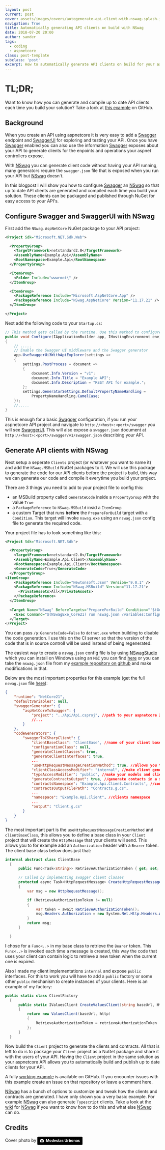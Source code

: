 ```yaml
---
layout: post
current: post
cover: assets/images/covers/autogenerate-api-client-with-nswag-splash.jpg
navigation: True
title: Automatically generating API clients on build with NSwag
date: 2018-07-20 20:00
author: sander
tags:
  - coding
  - aspnetcore
class: post-template
subclass: 'post'
excerpt: How to automatically generate API clients on build for your aspnet core API using NSwag and Swagger.
---
```

# TL;DR;

Want to know how you can generate and compile up to date API clients each time you build your solution? Take a look at [this example][5] on GitHub.

## Background

When you create an API using aspnetcore it is very easy to add a [Swagger][1] endpoint and [SwaggerUI][2] for exploring and testing your API. Once you have [Swagger][1] enabled you can also use the information [Swagger][1] exposes about your API to generate clients for the enpoints and operations your aspnet controllers expose.

With [NSwag][3] you can generate client code without having your API running, many generators require the `swagger.json` file that is exposed when you run your API but [NSwag][3] doesn't.

In this blogpost I will show you how to configure [Swagger][1] an [NSwag][3] so that up to date API clients are generated and compiled each time you build your solution. These clients can be packaged and published through NuGet for easy access to your API's.

## Configure Swagger and SwaggerUI with NSwag

First add the `NSwag.AspNetCore` NuGet package to your API project:
```XML
<Project Sdk="Microsoft.NET.Sdk.Web">

  <PropertyGroup>
    <TargetFramework>netstandard2.0</TargetFramework>
    <AssemblyName>Example.Api</AssemblyName>
    <RootNamespace>Example.Api</RootNamespace>
  </PropertyGroup>

  <ItemGroup>
    <Folder Include="wwwroot\" />
  </ItemGroup>

  <ItemGroup>
    <PackageReference Include="Microsoft.AspNetCore.App" />
    <PackageReference Include="NSwag.AspNetCore" Version="11.17.21" />
  </ItemGroup>

</Project>
```

Next add the following code to your `Startup.cs`:

```csharp
// This method gets called by the runtime. Use this method to configure the HTTP request pipeline.
public void Configure(IApplicationBuilder app, IHostingEnvironment env)
{
    // .....
    // Enable the Swagger UI middleware and the Swagger generator
    app.UseSwaggerUi3WithApiExplorer(settings =>
    {
        settings.PostProcess = document =>
        {
            document.Info.Version = "v1";
            document.Info.Title = "Example API";
            document.Info.Description = "REST API for example.";
        };
        settings.GeneratorSettings.DefaultPropertyNameHandling =
            PropertyNameHandling.CamelCase;
    });
    //.....
}
```

This is enough for a basic [Swagger][1] configuration, if you run your aspnetcore API project and navigate to `http://<host>:<port>/swagger` you will see [SwaggerUI][2]. This will also expose a `swagger.json` document at `http://<host>:<port>/swagger/v1/swagger.json` describing your API.

## Generate API clients with NSwag

Next setup a seperate `Clients` project (or whatever you want to name it) and add the `NSwag.MSBuild` NuGet packages to it. We will use this package to generate the code for our API clients before the project is build, this way we can generate our code and compile it everytime you build your project.

There are 3 things you need to add to your project file to config this:

- an MSBuild property called `GenerateCode` inside a `PropertyGroup` with the value `True`
- a `PackageReference` to `NSwag.MSBuild` insid a `ItemGroup`
- a custom Target that runs **before** the `PrepareForBuild` target with a `Condition`. This target will invoke `nswag.exe` using an `nswag.json` config file to generate the required code.

Your project file has to look something like this:

```xml
<Project Sdk="Microsoft.NET.Sdk">

  <PropertyGroup>
    <TargetFramework>netstandard2.0</TargetFramework>
    <AssemblyName>Example.Api.Client</AssemblyName>
    <RootNamespace>Example.Api.Client</RootNamespace>
    <GenerateCode>True</GenerateCode>
  </PropertyGroup>
<ItemGroup>
    <PackageReference Include="Newtonsoft.Json" Version="9.0.1" />
    <PackageReference Include="NSwag.MSBuild" Version="11.17.21">
      <PrivateAssets>All</PrivateAssets>
    </PackageReference>
  </ItemGroup>
  
  <Target Name="NSwag" BeforeTargets="PrepareForBuild" Condition="'$(GenerateCode)'=='True' ">
    <Exec Command="$(NSwagExe_Core21) run nswag.json /variables:Configuration=$(Configuration)" />
  </Target>
</Project>
```

You can pass `/p:GenerateCode=False` to `dotnet.exe` when building to disable the code generation. I use this on the CI server so that the version of the code that is in source controll will be used instead of being regenerated.

The easiest way to create a `nswag.json` config file is by using [NSwagStudio][4] which you can install on Windows using an `MSI` you can find [here][4] or you can take the `nswag.json` file from my [example repository on github][5] and make modifications in that.

Below are the most important properties for this example (get the full `nswag.json` file [here][5]):

```json
{
    "runtime": "NetCore21",
    "defaultVariables": null,
    "swaggerGenerator": {
        "aspNetCoreToSwagger": {
            "project": "../Api/Api.csproj", //path to your aspnetcore 2.1 project
            //...
        }
    },
    "codeGenerators": {
        "swaggerToCSharpClient": {
            "clientBaseClass": "ClientBase", //name of your client base class
            "configurationClass": null,
            "generateClientClasses": true,
            "generateClientInterfaces": true,
            ...
            "useHttpRequestMessageCreationMethod": true, //allows you to add headers to each message
            "clientClassAccessModifier": "internal", //make client generated client implementations internal
            "typeAccessModifier": "public", //make your models and client interfaces public
            "generateContractsOutput": true, //generate contacts in a separte file
            "contractsNamespace": "Example.Api.Client.Contracts", //contracts namespace
            "contractsOutputFilePath": "Contracts.g.cs",
            ...
            "namespace": "Example.Api.Client", //clients namespace
            ...
            "output": "Client.g.cs"
        }
    }
}
```

The most important part is the `useHttpRequestMessageCreationMethod` and `clientBaseClass`, this allows you to define a base class in your `Client` project that will create the `HttpMessage` that your clients will send. This allows you to for example add an `Authorization` header with a `Bearer` token. The client base class below does just that:

```csharp
internal abstract class ClientBase
  {
      public Func<Task<string>> RetrieveAuthorizationToken { get; set; }

      // Called by implementing swagger client classes
      protected async Task<HttpRequestMessage> CreateHttpRequestMessageAsync(CancellationToken cancellationToken)
      {
          var msg = new HttpRequestMessage();

          if (RetrieveAuthorizationToken != null)
          {
              var token = await RetrieveAuthorizationToken();
              msg.Headers.Authorization = new System.Net.Http.Headers.AuthenticationHeaderValue("Bearer", token);
          }
          return msg;
      }

  }
```

I chose for a `Func<..>` in my base class to retrieve the `Bearer` token. This `Func<..>` is invoked each time a message is created, this way the code that uses your client can contain logic to retrieve a new token when the  current one is expired.

Also I made my client implementations `internal` and expose `public` interfaces. For this to work you will have to add a `public` factory or some other `public` mechanism to create instances of your clients. Here is an example of my factory:

```csharp
public static class ClientFactory
  {
      public static IValuesClient CreateValuesClient(string baseUrl, HttpClient http, Func<Task<string>> retrieveAuthorizationToken)
      {
          return new ValuesClient(baseUrl, http)
          {
              RetrieveAuthorizationToken = retrieveAuthorizationToken
          };
      }
  }
```

Now build the `Client` project to generate the clients and contracts. All that is left to do is to package your `Client` project as a NuGet package and share it with the users of your API. Having the `Client` project in the same solution as your aspnetcore API allows you to automatically build and publish up to date clients for your API.

A fully [working example][5] is available on GitHub. If you encounter issues with this example create an issue on that repository or leave a comment here.

[NSwag][3] has a bunch of options to customize and tweak how the clients and contracts are generated. I have only shown you a very basic example. For example [NSwag][3] can also generate `Typescript` clients. Take a look at the [wiki][6] for [NSwag][3] if you want to know how to do this and what else [NSwag][3] can do.

## Credits

Cover photo by <a style="background-color:black;color:white;text-decoration:none;padding:4px 6px;font-family:-apple-system, BlinkMacSystemFont, &quot;San Francisco&quot;, &quot;Helvetica Neue&quot;, Helvetica, Ubuntu, Roboto, Noto, &quot;Segoe UI&quot;, Arial, sans-serif;font-size:12px;font-weight:bold;line-height:1.2;display:inline-block;border-radius:3px" href="https://unsplash.com/@modestasu?utm_medium=referral&amp;utm_campaign=photographer-credit&amp;utm_content=creditBadge" target="_blank" rel="noopener noreferrer" title="Download free do whatever you want high-resolution photos from Modestas Urbonas"><span style="display:inline-block;padding:2px 3px"><svg xmlns="http://www.w3.org/2000/svg" style="height:12px;width:auto;position:relative;vertical-align:middle;top:-1px;fill:white" viewBox="0 0 32 32"><title>unsplash-logo</title><path d="M20.8 18.1c0 2.7-2.2 4.8-4.8 4.8s-4.8-2.1-4.8-4.8c0-2.7 2.2-4.8 4.8-4.8 2.7.1 4.8 2.2 4.8 4.8zm11.2-7.4v14.9c0 2.3-1.9 4.3-4.3 4.3h-23.4c-2.4 0-4.3-1.9-4.3-4.3v-15c0-2.3 1.9-4.3 4.3-4.3h3.7l.8-2.3c.4-1.1 1.7-2 2.9-2h8.6c1.2 0 2.5.9 2.9 2l.8 2.4h3.7c2.4 0 4.3 1.9 4.3 4.3zm-8.6 7.5c0-4.1-3.3-7.5-7.5-7.5-4.1 0-7.5 3.4-7.5 7.5s3.3 7.5 7.5 7.5c4.2-.1 7.5-3.4 7.5-7.5z"></path></svg></span><span style="display:inline-block;padding:2px 3px">Modestas Urbonas</span></a>

[1]: https://swagger.io/
[2]: https://swagger.io/tools/swagger-ui/
[3]: https://github.com/RSuter/NSwag
[4]: https://github.com/RSuter/NSwag/wiki/NSwagStudio
[5]:https://github.com/sanderaernouts/autogenerate-api-client-with-nswag
[6]:https://github.com/RSuter/NSwag/wiki